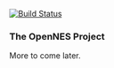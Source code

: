 [![Build Status](https://travis-ci.org/panda-emu/OpenNES.svg?branch=master)](https://travis-ci.org/panda-emu/OpenNES)
### The OpenNES Project
More to come later.
